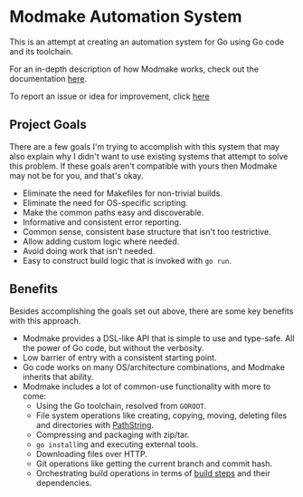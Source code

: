 # Modmake Automation System

This is an attempt at creating an automation system for Go using Go code and its toolchain.

For an in-depth description of how Modmake works, check out the documentation [here](https://saylorsolutions.github.io/modmake).

To report an issue or idea for improvement, click [here](https://github.com/saylorsolutions/modmake/issues/new/choose)

## Project Goals

There are a few goals I'm trying to accomplish with this system that may also explain why I didn't want to use existing systems that attempt to solve this problem.
If these goals aren't compatible with yours then Modmake may not be for you, and that's okay.

* Eliminate the need for Makefiles for non-trivial builds.
* Eliminate the need for OS-specific scripting.
* Make the common paths easy and discoverable.
* Informative and consistent error reporting.
* Common sense, consistent base structure that isn't too restrictive.
* Allow adding custom logic where needed.
* Avoid doing work that isn't needed.
* Easy to construct build logic that is invoked with `go run`.

## Benefits

Besides accomplishing the goals set out above, there are some key benefits with this approach.

* Modmake provides a DSL-like API that is simple to use and type-safe. All the power of Go code, but without the verbosity.
* Low barrier of entry with a consistent starting point.
* Go code works on many OS/architecture combinations, and Modmake inherits that ability.
* Modmake includes a lot of common-use functionality with more to come:
  * Using the Go toolchain, resolved from `GOROOT`.
  * File system operations like creating, copying, moving, deleting files and directories with [PathString](https://github.com/saylorsolutions/modmake/blob/main/pathstring.go).
  * Compressing and packaging with zip/tar.
  * `go install`ing and executing external tools.
  * Downloading files over HTTP.
  * Git operations like getting the current branch and commit hash.
  * Orchestrating build operations in terms of [build steps](https://saylorsolutions.github.io/modmake/#build-model_steps) and their dependencies.
